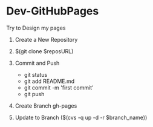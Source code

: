 # Dev-GitHubPages
Try to Design my pages

1. Create a New Repository

2. $(git clone $reposURL)

3. Commit and Push

    - git status
    - git add README.md
    - git commit -m 'first commit'
    - git push

4. Create Branch gh-pages

5. Update to Branch ($(cvs -q up -d -r $branch_name))
